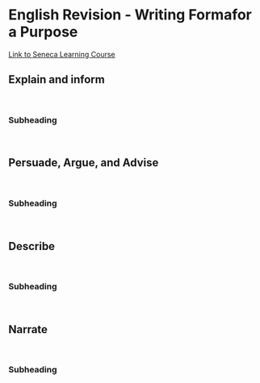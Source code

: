 # English Revision - Writing Formafor a Purpose

[Link to Seneca Learning Course](https://app.senecalearning.com/classroom/course/5e9b151e-1166-4fcd-826b-e43cfd3478b1/section/200e2530-3e2f-4b6b-9490-52a633fac15a/session "Seneca Learning - English Language Hyperlearning")

## Explain and inform

<br>

### Subheading

<br>

## Persuade, Argue, and Advise

<br>

### Subheading

<br>

## Describe

<br>

### Subheading

<br>

## Narrate

<br>

### Subheading

